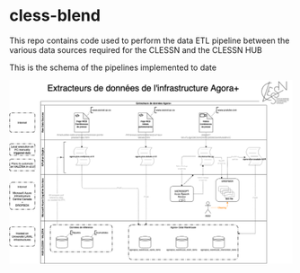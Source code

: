 # cless-blend
This repo contains code used to perform the data ETL pipeline between the various data sources required for the CLESSN and the CLESSN HUB

This is the schema of the pipelines implemented to date

![ETL Pipeline](Doc/Agora+Pipelines.png)